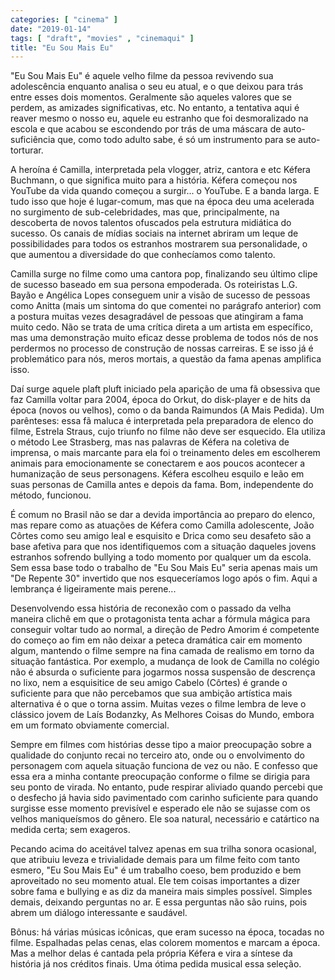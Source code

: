 ```yaml
---
categories: [ "cinema" ]
date: "2019-01-14"
tags: [ "draft", "movies" , "cinemaqui" ]
title: "Eu Sou Mais Eu"
---
```

"Eu Sou Mais Eu" é aquele velho filme da pessoa revivendo sua
adolescência enquanto analisa o seu eu atual, e o que deixou para trás
entre esses dois momentos. Geralmente são aqueles valores que se perdem,
as amizades significativas, etc. No entanto, a tentativa aqui é reaver
mesmo o nosso eu, aquele eu estranho que foi desmoralizado na escola e
que acabou se escondendo por trás de uma máscara de auto-suficiência
que, como todo adulto sabe, é só um instrumento para se auto-torturar.

A heroína é Camilla, interpretada pela vlogger, atriz, cantora e etc
Kéfera Buchmann, o que significa muito para a história. Kéfera começou
nos YouTube da vida quando começou a surgir... o YouTube. E a banda
larga. E tudo isso que hoje é lugar-comum, mas que na época deu uma
acelerada no surgimento de sub-celebridades, mas que, principalmente,
na descoberta de novos talentos ofuscados pela estrutura midiática
do sucesso. Os canais de mídias sociais na internet abriram um leque
de possibilidades para todos os estranhos mostrarem sua personalidade,
o que aumentou a diversidade do que conhecíamos como talento.

Camilla surge no filme como uma cantora pop, finalizando seu último clipe
de sucesso baseado em sua persona empoderada. Os roteiristas L.G. Bayão
e Angélica Lopes conseguem unir a visão de sucesso de pessoas como
Anitta (mais um sintoma do que comentei no parágrafo anterior) com a
postura muitas vezes desagradável de pessoas que atingiram a fama muito
cedo. Não se trata de uma crítica direta a um artista em específico,
mas uma demonstração muito eficaz desse problema de todos nós de nos
perdermos no processo de construção de nossas carreiras. E se isso
já é problemático para nós, meros mortais, a questão da fama apenas
amplifica isso.

Daí surge aquele plaft pluft iniciado pela aparição de uma
fã obsessiva que faz Camilla voltar para 2004, época do Orkut,
do disk-player e de hits da época (novos ou velhos), como o da
banda Raimundos (A Mais Pedida). Um parênteses: essa fã maluca é
interpretada pela preparadora de elenco do filme, Estrela Straus, cujo
triunfo no filme não deve ser esquecido. Ela utiliza o método Lee
Strasberg, mas nas palavras de Kéfera na coletiva de imprensa, o mais
marcante para ela foi o treinamento deles em escolherem animais para
emocionamente se conectarem e aos poucos acontecer a humanização de
seus personagens. Kéfera escolheu esquilo e leão em suas personas de
Camilla antes e depois da fama. Bom, independente do método, funcionou.

É comum no Brasil não se dar a devida importância ao preparo do elenco,
mas repare como as atuações de Kéfera como Camilla adolescente, João
Côrtes como seu amigo leal e esquisito e Drica como seu desafeto são
a base afetiva para que nos identifiquemos com a situação daqueles
jovens estranhos sofrendo bullying a todo momento por qualquer um da
escola. Sem essa base todo o trabalho de "Eu Sou Mais Eu" seria apenas
mais um "De Repente 30" invertido que nos esqueceríamos logo após o
fim. Aqui a lembrança é ligeiramente mais perene...

Desenvolvendo essa história de reconexão com o passado da velha
maneira clichê em que o protagonista tenta achar a fórmula mágica
para conseguir voltar tudo ao normal, a direção de Pedro Amorim é
competente do começo ao fim em não deixar a peteca dramática cair em
momento algum, mantendo o filme sempre na fina camada de realismo em torno
da situação fantástica. Por exemplo, a mudança de look de Camilla no
colégio não é absurda o suficiente para jogarmos nossa suspensão de
descrença no lixo, nem a esquisitice de seu amigo Cabelo (Côrtes) é
grande o suficiente para que não percebamos que sua ambição artística
mais alternativa é o que o torna assim. Muitas vezes o filme lembra de
leve o clássico jovem de Laís Bodanzky, As Melhores Coisas do Mundo,
embora em um formato obviamente comercial.

Sempre em filmes com histórias desse tipo a maior preocupação sobre
a qualidade do conjunto recai no terceiro ato, onde ou o envolvimento do
personagem com aquela situação funciona de vez ou não. E confesso que
essa era a minha contante preocupação conforme o filme se dirigia para
seu ponto de virada. No entanto, pude respirar aliviado quando percebi
que o desfecho já havia sido pavimentado com carinho suficiente para
quando surgisse esse momento previsível e esperado ele não se sujasse
com os velhos maniqueísmos do gênero. Ele soa natural, necessário e
catártico na medida certa; sem exageros.

Pecando acima do aceitável talvez apenas em sua trilha sonora ocasional,
que atribuiu leveza e trivialidade demais para um filme feito com
tanto esmero, "Eu Sou Mais Eu" é um trabalho coeso, bem produzido e
bem aproveitado no seu momento atual. Ele tem coisas importantes a dizer
sobre fama e bullying e as diz da maneira mais simples possível. Simples
demais, deixando perguntas no ar. E essa perguntas não são ruins,
pois abrem um diálogo interessante e saudável.

Bônus: há várias músicas icônicas, que eram sucesso na época,
tocadas no filme. Espalhadas pelas cenas, elas colorem momentos e marcam
a época. Mas a melhor delas é cantada pela própria Kéfera e vira
a síntese da história já nos créditos finais. Uma ótima pedida
musical essa seleção.
